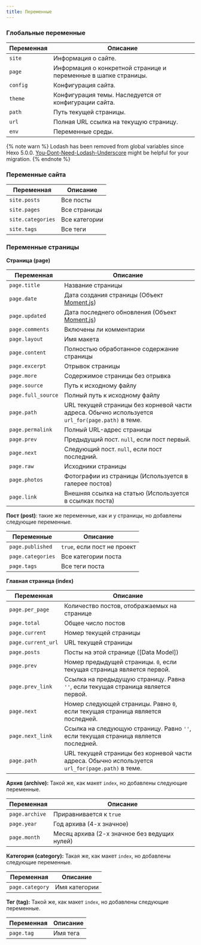 ```yaml
---
title: Переменные
---
```


### Глобальные переменные

| Переменная | Описание                                                        |
| ---------- | --------------------------------------------------------------- |
| `site`     | Информация о сайте.                                             |
| `page`     | Информация о конкретной странице и переменные в шапке страницы. |
| `config`   | Конфигурация сайта.                                             |
| `theme`    | Конфигурация темы. Наследуется от конфигурации сайта.           |
| `path`     | Путь текущей страницы.                                          |
| `url`      | Полная URL ссылка на текущую страницу.                          |
| `env`      | Переменные среды.                                               |

{% note warn %}
Lodash has been removed from global variables since Hexo 5.0.0. [You-Dont-Need-Lodash-Underscore](https://github.com/you-dont-need/You-Dont-Need-Lodash-Underscore) might be helpful for your migration.
{% endnote %}

### Переменные сайта

| Переменная        | Описание      |
| ----------------- | ------------- |
| `site.posts`      | Все посты     |
| `site.pages`      | Все страницы  |
| `site.categories` | Все категории |
| `site.tags`       | Все теги      |

### Переменные страницы

**Страница (page)**

| Переменная         | Описание                                                                                         |
| ------------------ | ------------------------------------------------------------------------------------------------ |
| `page.title`       | Название страницы                                                                                |
| `page.date`        | Дата создания страницы (Объект [Moment.js])                                                      |
| `page.updated`     | Дата последнего обновления (Объект [Moment.js])                                                  |
| `page.comments`    | Включены ли комментарии                                                                          |
| `page.layout`      | Имя макета                                                                                       |
| `page.content`     | Полностью обработанное содержание страницы                                                       |
| `page.excerpt`     | Отрывок страницы                                                                                 |
| `page.more`        | Содержимое страницы без отрывка                                                                  |
| `page.source`      | Путь к исходному файлу                                                                           |
| `page.full_source` | Полный путь к исходному файлу                                                                    |
| `page.path`        | URL текущей страницы без корневой части адреса. Обычно используется `url_for(page.path)` в теме. |
| `page.permalink`   | Полный URL-адрес страницы                                                                        |
| `page.prev`        | Предыдущий пост. `null`, если пост первый.                                                       |
| `page.next`        | Следующий пост. `null`, если пост последний.                                                     |
| `page.raw`         | Исходники страницы                                                                               |
| `page.photos`      | Фотографии из страницы (Используется в галерее постов)                                           |
| `page.link`        | Внешняя ссылка на статью (Используется в ссылках поста)                                          |

**Пост (post)**: такие же переменные, как и у страницы, но добавлены следующие переменные.

| Переменные        | Описание                    |
| ----------------- | --------------------------- |
| `page.published`  | `true`, если пост не проект |
| `page.categories` | Все категории поста         |
| `page.tags`       | Все теги поста              |

**Главная страница (index)**

| Переменная         | Описание                                                                                         |
| ------------------ | ------------------------------------------------------------------------------------------------ |
| `page.per_page`    | Количество постов, отображаемых на странице                                                      |
| `page.total`       | Общее число постов                                                                               |
| `page.current`     | Номер текущей страницы                                                                           |
| `page.current_url` | URL текущей страницы                                                                             |
| `page.posts`       | Посты на этой странице ([Data Model])                                                            |
| `page.prev`        | Номер предыдущей страницы. `0`, если текущая страница является первой.                           |
| `page.prev_link`   | Ссылка на предыдущую страницу. Равна `''`, если текущая страница является первой.                |
| `page.next`        | Номер следующей страницы. Равно `0`, если текущая страница является последней.                   |
| `page.next_link`   | Ссылка на следующую страницу. Равно `''`, если текущая страница является последней.              |
| `page.path`        | URL текущей страницы без корневой части адреса. Обычно используется `url_for(page.path)` в теме. |

**Архив (archive):** Такой же, как макет `index`, но добавлены следующие переменные.

| Переменная     | Описание                                     |
| -------------- | -------------------------------------------- |
| `page.archive` | Приравнивается к `true`                      |
| `page.year`    | Год архива (4-х значное)                     |
| `page.month`   | Месяц архива (2-х значное без ведущих нулей) |

**Категория (category):** Такая же, как макет `index`, но добавлены следующие переменные.

| Переменная      | Описание      |
| --------------- | ------------- |
| `page.category` | Имя категории |

**Тег (tag):** Такой же, как макет `index`, но добавлены следующие переменные.

| Переменная | Описание |
| ---------- | -------- |
| `page.tag` | Имя тега |

[Moment.js]: http://momentjs.com/
